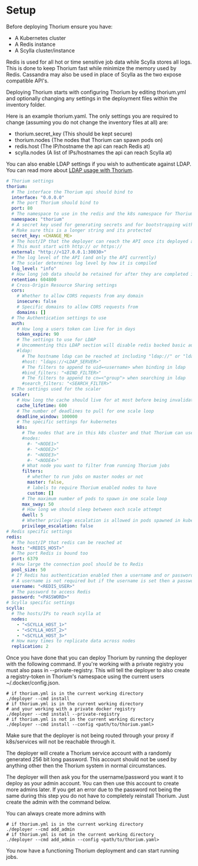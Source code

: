 # Setup

Before deploying Thorium ensure you have:
- A Kubernetes cluster
- A Redis instance
- A Scylla cluster/instance

Redis is used for all hot or time sensitive job data while Scylla stores all logs.
This is done to keep Thorium fast while minimize the memory used by Redis. Cassandra
may also be used in place of Scylla as the two expose compatible API's.

Deploying Thorium starts with configuring Thorium by editing thorium.yml and optionally
changing any settings in the deployment files within the inventory folder.

Here is an example thorium.yaml. The only settings you are required to change (assuming
you do not change the inventory files at all) are:

- thorium.secret_key (This should be kept secure)
- thorium.nodes (The nodes that Thorium can spawn pods on)
- redis.host (The IP/hostname the api can reach Redis at)
- scylla.nodes (A list of IPs/hostnames the api can reach Scylla at)

You can also enable LDAP settings if you wish to authenticate against LDAP. You can read
more about [LDAP usage with Thorium](../concepts/groups/groups.md).

```yaml
# Thorium settings
thorium:
  # The interface the Thorium api should bind to
  interface: "0.0.0.0"
  # The port Thorium should bind to
  port: 80
  # The namespace to use in the redis and the k8s namespace for Thorium system pods
  namespace: "thorium"
  # A secret key used for generating secrets and for bootstrapping with the deployer
  # Make sure this is a longer string and its protected
  secret_key: <CHANGE_ME>
  # The host/IP that the deployer can reach the API once its deployed at
  # This must start with http:// or https://
  external: "http://<127.0.0.1:30030>"
  # The log level of the API (and only the API currently)
  # The scaler determines log level by how it is compiled
  log_level: "info"
  # How long job data should be retained for after they are completed in seconds
  retention: 604800
  # Cross-Origin Resource Sharing settings
  cors:
    # Whether to allow CORS requests from any domain
    insecure: false
    # Specific domains to allow CORS requests from
    domains: []
  # The Authentication settings to use
  auth:
    # How long a users token can live for in days
    token_expire: 90
    # The settings to use for LDAP 
    # Uncommenting this LDAP section will disable redis backed basic auth for new users
    #ldap:
      # The hostname ldap can be reached at including "ldap://" or "ldaps://"
      #host: "ldaps://<LDAP_SERVER>"
      # The filters to append to uid=<username> when binding in ldap
      #bind_filters: "<BIND_FILTER>"
      # The filters to append to cn=<"group"> when searching in ldap
      #search_filters: "<SEARCH_FILTER>"
  # The settings used for the scaler
  scaler:
    # How long the cache should live for at most before being invalidated in seconds
    cache_lifetime: 600
    # The number of deadlines to pull for one scale loop
    deadline_window: 100000
    # The specific settings for kubernetes
    k8s:
      # The nodes that are in this k8s cluster and that Thorium can use
      #nodes:
        #- "<NODE1>"
        #- "<NODE2>"
        #- "<NODE3>"
        #- "<NODE4>"
      # What node you want to filter from running Thorium jobs
      filters:
        # whether to run jobs on master nodes or not
        master: false,
        # labels to require Thorium enabled nodes to have
        custom: []
      # The maximum number of pods to spawn in one scale loop
      max_sway: 50
      # How long we should sleep between each scale attempt
      dwell: 5
      # Whether privilege escalation is allowed in pods spawned in kubernetes
      privilege_escalation: false
# Redis specific settings
redis:
  # The host/IP that redis can be reached at
  host: "<REDIS_HOST>"
  # The port Redis is bound too
  port: 6379
  # How large the connection pool should be to Redis
  pool_size: 50
  # If Redis has authentication enabled then a username and or password combo can be set
  # A username is not required but if the username is set then a password must also be
  username: "<REDIS_USER>"
  # The password to access Redis
  password: "<PASSWORD>"
# Scylla specific settings
scylla:
  # The hosts/IPs to reach scylla at
  nodes:
    - "<SCYLLA_HOST_1>"
    - "<SCYLLA_HOST_2>"
    - "<SCYLLA_HOST_3>"
  # How many times to replicate data across nodes
  replication: 2
```

Once you have done that you can deploy Thorium by running the deployer with the
following command. If you're working with a private registry you must also pass in
--private-registry. This will tell the deployer to also create a registry-token in
Thorium's namespace using the current users ~/.docker/config.json.

```
# if thorium.yml is in the current working directory
./deployer --cmd install
# if thorium.yml is in the current working directory 
# and your working with a private docker registry
./deployer --cmd install --private-registry
# if thorium.yml is not in the current working directory
./deployer --cmd install --config <path/to/thorium.yaml>
```

Make sure that the deployer is not being routed through your proxy if k8s/services
will not be reachable through it.

The deployer will create a Thorium service account with a randomly generated
256 bit long password. This account should not be used by anything other then
the Thorium system in normal circumstances.

The deployer will then ask you for the username/password you want it to deploy
as your admin account. You can then use this account to create more admins later.
If you get an error due to the password not being the same during this step you
do not have to completely reinstall Thorium. Just create the admin with the
command below.

You can always create more admins with
```
# if thorium.yml is in the current working directory
./deployer --cmd add_admin
# if thorium.yml is not in the current working directory
./deployer --cmd add_admin --config <path/to/thorium.yaml>
```

You now have a functioning Thorium deployment and can start running jobs.
